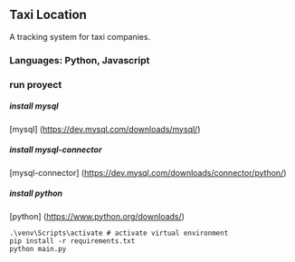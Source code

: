 ## Taxi Location
A tracking system for taxi companies.

### Languages: Python, Javascript

### run proyect

##### install mysql
[mysql] (https://dev.mysql.com/downloads/mysql/)

##### install mysql-connector
[mysql-connector] (https://dev.mysql.com/downloads/connector/python/)

##### install python
[python] (https://www.python.org/downloads/)

```
.\venv\Scripts\activate # activate virtual environment
pip install -r requirements.txt
python main.py
```
